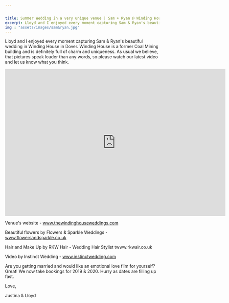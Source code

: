 ```yaml
---


title: Summer Wedding in a very unique venue | Sam + Ryan @ Winding House, Dover, Kent, UK
excerpt: Lloyd and I enjoyed every moment capturing Sam & Ryan's beautiful wedding in Winding House in Dover.
img : "assets/images/sam&ryan.jpg"
---
```


Lloyd and I enjoyed every moment capturing Sam & Ryan's beautiful wedding in Winding House in Dover. Winding House is a former Coal Mining building and is definitely full of charm and uniqueness. As usual we believe, that pictures speak louder than any words, so please watch our latest video and let us know what you think.


<iframe src="https://player.vimeo.com/video/284338083?title=0&byline=0&portrait=0" width="720" height="480" frameborder="0" allow="autoplay; fullscreen" allowfullscreen></iframe>

Venue's website - www.thewindinghouseweddings.com

Beautiful flowers by Flowers & Sparkle Weddings - www.flowersandsparkle.co.uk

Hair and Make Up by RKW Hair - Wedding Hair Stylist twww.rkwair.co.uk

Video by Instinct Wedding - www.instinctwedding.com

 

Are you getting married and would like an emotional love film for yourself? Great! We now take bookings for 2019 & 2020. Hurry as dates are filling up fast.

 

 

Love,

Justina & Lloyd

